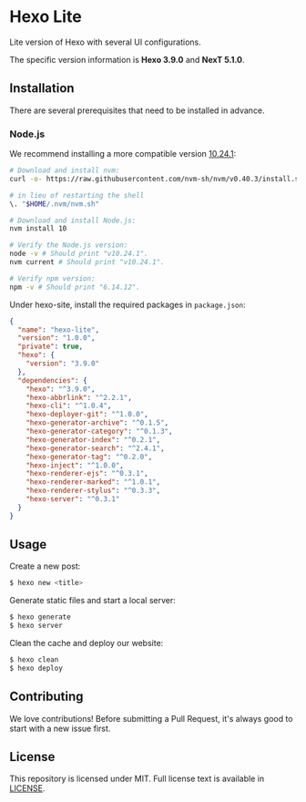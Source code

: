 # Hexo Lite
Lite version of Hexo with several UI configurations.

The specific version information is **Hexo 3.9.0** and **NexT 5.1.0**.

## Installation
There are several prerequisites that need to be installed in advance.

### Node.js
We recommend installing a more compatible version [10.24.1](https://nodejs.org/en/blog/release/v10.24.1):
```bash
# Download and install nvm:
curl -o- https://raw.githubusercontent.com/nvm-sh/nvm/v0.40.3/install.sh | bash

# in lieu of restarting the shell
\. "$HOME/.nvm/nvm.sh"

# Download and install Node.js:
nvm install 10

# Verify the Node.js version:
node -v # Should print "v10.24.1".
nvm current # Should print "v10.24.1".

# Verify npm version:
npm -v # Should print "6.14.12".
```

Under hexo-site, install the required packages in `package.json`:
```json
{
  "name": "hexo-lite",
  "version": "1.0.0",
  "private": true,
  "hexo": {
    "version": "3.9.0"
  },
  "dependencies": {
    "hexo": "^3.9.0",
    "hexo-abbrlink": "^2.2.1",
    "hexo-cli": "^1.0.4",
    "hexo-deployer-git": "^1.0.0",
    "hexo-generator-archive": "^0.1.5",
    "hexo-generator-category": "^0.1.3",
    "hexo-generator-index": "^0.2.1",
    "hexo-generator-search": "^2.4.1",
    "hexo-generator-tag": "^0.2.0",
    "hexo-inject": "^1.0.0",
    "hexo-renderer-ejs": "^0.3.1",
    "hexo-renderer-marked": "^1.0.1",
    "hexo-renderer-stylus": "^0.3.3",
    "hexo-server": "^0.3.1"
  }
}
```

## Usage
Create a new post:
```bash
$ hexo new <title>
```

Generate static files and start a local server:
```bash
$ hexo generate
$ hexo server
```

Clean the cache and deploy our website:
```bash
$ hexo clean
$ hexo deploy
```

## Contributing
We love contributions! Before submitting a Pull Request, it's always good to start with a new issue first.

## License
This repository is licensed under MIT. Full license text is available in [LICENSE](https://github.com/necusjz/hexo-lite/blob/main/LICENSE).
